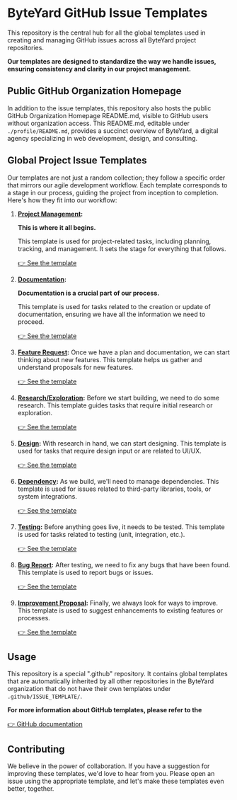 # ByteYard GitHub Issue Templates

This repository is the central hub for all the global
templates used in creating and managing GitHub issues
across all ByteYard project repositories. 

**Our templates are designed to standardize the way we
handle issues, ensuring consistency and clarity in our
project management.**

## Public GitHub Organization Homepage

In addition to the issue templates, this repository also
hosts the public GitHub Organization Homepage README.md,
visible to GitHub users without organization access. This
README.md, editable under `./profile/README.md`, provides
a succinct overview of ByteYard, a digital agency
specializing in web development, design, and consulting.

## Global Project Issue Templates

Our templates are not just a random collection; they
follow a specific order that mirrors our agile development
workflow. Each template corresponds to a stage in our
process, guiding the project from inception to completion.
Here's how they fit into our workflow:

1. **[Project Management](.github/ISSUE_TEMPLATE/01%20Project%20Management.yml):**

    **This is where it all begins.**

    This template is used for project-related tasks, including planning, tracking, and
    management. It sets the stage for everything that follows.

    [👉 See the template](.github/ISSUE_TEMPLATE/01%20Project%20Management.yml#L1-L7)

2. **[Documentation](.github/ISSUE_TEMPLATE/09%20Documentation.yml):**

    **Documentation is a crucial part of our process.**

    This template is used for tasks related to the creation or
    update of documentation, ensuring we have all the
    information we need to proceed.

    [👉 See the template](.github/ISSUE_TEMPLATE/09%20Documentation.yml#L1-L8)

3. **[Feature Request](.github/ISSUE_TEMPLATE/03%20Feature%20Request.yml):**
Once we have a plan and documentation, we can start
thinking about new features. This template helps us gather
and understand proposals for new features.

    [👉 See the template](.github/ISSUE_TEMPLATE/03%20Feature%20Request.yml#L1-L8)

4. **[Research/Exploration](.github/ISSUE_TEMPLATE/05%20Research-Exploration.yml):**
Before we start building, we need to do some research.
This template guides tasks that require initial research
or exploration.

    [👉 See the template](.github/ISSUE_TEMPLATE/05%20Research-Exploration.yml#L1-L20)

5. **[Design](.github/ISSUE_TEMPLATE/08%20Design.yml):**
With research in hand, we can start designing. This
template is used for tasks that require design input or
are related to UI/UX.

    [👉 See the template](.github/ISSUE_TEMPLATE/08%20Design.yml#L1-L8)

6. **[Dependency](.github/ISSUE_TEMPLATE/07%20Dependency.yml):**
As we build, we'll need to manage dependencies. This
template is used for issues related to third-party
libraries, tools, or system integrations.

    [👉 See the template](.github/ISSUE_TEMPLATE/07%20Dependency.yml#L1-L8)

7. **[Testing](.github/ISSUE_TEMPLATE/06%20Testing.yml):**
Before anything goes live, it needs to be tested. This
template is used for tasks related to testing (unit,
integration, etc.).

    [👉 See the template](.github/ISSUE_TEMPLATE/06%20Testing.yml#L1-L20)

8. **[Bug Report](.github/ISSUE_TEMPLATE/02%20Bug%20Report.yml):**
After testing, we need to fix any bugs that have been
found. This template is used to report bugs or issues.

    [👉 See the template](.github/ISSUE_TEMPLATE/02%20Bug%20Report.yml#L1-L6)

9. **[Improvement Proposal](.github/ISSUE_TEMPLATE/04%20Improvement%20Proposal.yml):**
Finally, we always look for ways to improve. This template
is used to suggest enhancements to existing features or
processes.

    [👉 See the template](.github/ISSUE_TEMPLATE/04%20Improvement%20Proposal.yml#L1-L20)

## Usage

This repository is a special ".github" repository. It
contains global templates that are automatically inherited
by all other repositories in the ByteYard organization
that do not have their own templates under
`.github/ISSUE_TEMPLATE/`.

**For more information about GitHub templates, please refer
to the**

[👉 GitHub documentation](https://docs.github.com/en/communities/using-templates-to-encourage-useful-issues-and-pull-requests/about-issue-and-pull-request-templates)

## Contributing

We believe in the power of collaboration. If you have a
suggestion for improving these templates, we'd love to
hear from you. Please open an issue using the appropriate
template, and let's make these templates even better,
together.

